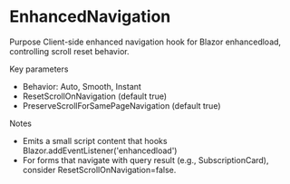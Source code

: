 # EnhancedNavigation

Purpose
Client-side enhanced navigation hook for Blazor enhancedload, controlling scroll reset behavior.

Key parameters
- Behavior: Auto, Smooth, Instant
- ResetScrollOnNavigation (default true)
- PreserveScrollForSamePageNavigation (default true)

Notes
- Emits a small script content that hooks Blazor.addEventListener('enhancedload')
- For forms that navigate with query result (e.g., SubscriptionCard), consider ResetScrollOnNavigation=false.
